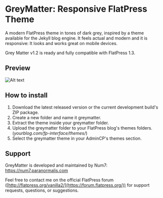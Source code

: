 # GreyMatter: Responsive FlatPress Theme
A modern FlatPress theme in tones of dark grey, inspired by a theme available for the Jekyll blog engine. It feels actual and modern and it is responsive: It looks and works great on mobile devices.

Grey Matter v1.2 is ready and fully compatible with FlatPress 1.3.

## Preview
![Alt text](https://blogger.googleusercontent.com/img/a/AVvXsEg9vGn7dsKQDyutzuLjfs4-B7bG7gCxWChYAbemSRHwULpXFkUnIATONhi7gl1GwvEcvnR-OetAsX8CkrKhczqM99ZW_o3HjvHC8uFBguzGhxu5QRjCd9V-E4ZF0X-MkGplsq6bFl3XLNsroAo8pK_laZTGJYnO-fSDpEhvv9HrMM21HOCFiwxSyvhG0Jg "Optional title")

## How to install
1. Download the latest released version or the current development build's ZIP package. 
2. Create a new folder and name it greymatter. 
3. Extract the theme inside your greymatter folder. 
4. Upload the greymatter folder to your FlatPress blog's themes folders. (*yourblog.com/fp-interface/themes/*)
5. Select the greymatter theme in your AdminCP's themes section. 

## Support
GreyMatter is developed and maintained by Num7: https://num7.paranormalis.com

Feel free to contact me on the official FlatPress forum ([http://flatpress.org/vanilla2/](https://forum.flatpress.org/)) for support requests, questions, or suggestions. 
